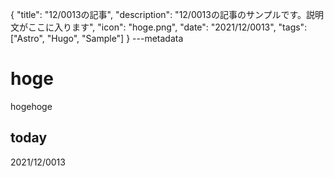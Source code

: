 {
  "title": "12/0013の記事",
  "description": "12/0013の記事のサンプルです。説明文がここに入ります",
  "icon": "hoge.png",
  "date": "2021/12/0013",
  "tags": ["Astro", "Hugo", "Sample"]
}
---metadata

# hoge
hogehoge

## today
2021/12/0013